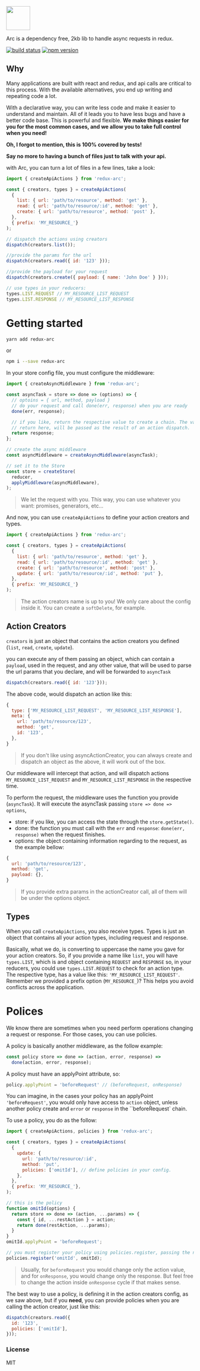<img src="https://github.com/viniciusdacal/redux-arc/blob/master/arc-64.png?raw=true" height="64" />

Arc is a dependency free, 2kb lib to handle async requests in redux.

[![build status](https://img.shields.io/travis/viniciusdacal/redux-arc/master.svg?style=flat-square)](https://travis-ci.org/viniciusdacal/redux-arc) [![npm version](https://img.shields.io/npm/v/redux-arc.svg?style=flat-square)](https://www.npmjs.com/package/redux-arc)

## Why
Many applications are built with react and redux, and api calls are critical to this process. With the available alternatives, you end up writing and repeating code a lot.

With a declarative way, you can write less code and make it easier to understand and maintain. All of it leads you to have less bugs and have a better code base. This is powerful and flexible. **We make things easier for you for the most common cases, and we allow you to take full control when you need!**

**Oh, I forgot to mention, this is 100% covered by tests!**

**Say no more to having a bunch of files just to talk with your api.**

with Arc, you can turn a lot of files in a few lines, take a look:

```js
import { createApiActions } from 'redux-arc';

const { creators, types } = createApiActions(
  {
    list: { url: 'path/to/resource', method: 'get' },
    read: { url: 'path/to/resource/:id', method: 'get' },
    create: { url: 'path/to/resource', method: 'post' },
  },
  { prefix: 'MY_RESOURCE_'}
);

// dispatch the actions using creators
dispatch(creators.list());

//provide the params for the url
dispatch(creators.read({ id: '123' }));

//provide the payload for your request
dispatch(creators.create({ payload: { name: 'John Doe' } }));

// use types in your reducers:
types.LIST.REQUEST // MY_RESOURCE_LIST_REQUEST
types.LIST.RESPONSE // MY_RESOURCE_LIST_RESPONSE

```

# Getting started
```bash
yarn add redux-arc
```
or
```bash
npm i --save redux-arc
```

In your store config file, you must configure the middleware:

```js
import { createAsyncMiddleware } from 'redux-arc';

const asyncTask = store => done => (options) => {
  // optoins = { url, method, payload }
  // do your request and call done(err, response) when you are ready
  done(err, response);

  // if you like, return the respective value to create a chain. The value you
  // return here, will be passed as the result of an action dispatch.
  return response;
};

// create the async middleware
const asyncMiddleware = createAsyncMiddleware(asyncTask);

// set it to the Store
const store = createStore(
  reducer,
  applyMiddleware(asyncMiddleware),
);
```

> We let the request with you. This way, you can use whatever you want: promises, generators, etc...

And now, you can use `createApiActions` to define your action creators and types.

```js
import { createApiActions } from 'redux-arc';

const { creators, types } = createApiActions(
  {
    list: { url: 'path/to/resource', method: 'get' },
    read: { url: 'path/to/resource/:id', method: 'get' },
    create: { url: 'path/to/resource', method: 'post' },
    update: { url: 'path/to/resource/:id', method: 'put' },
  },
  { prefix: 'MY_RESOURCE_'}
);
```
> The action creators name is up to you! We only care about the config inside it. You can create a `softDelete`, for example.

## Action Creators
`creators` is just an object that contains the action creators you defined (`list`, `read`, `create`, `update`).


you can execute any of them passing an object, which can contain a `payload`, used in the request, and any other value, that will be used to parse the url params that you declare, and will be forwarded to `asyncTask`

```js
dispatch(creators.read({ id: '123'}));
```

The above code, would dispatch an action like this:
```js
{
  type: ['MY_RESOURCE_LIST_REQUEST', 'MY_RESOURCE_LIST_RESPONSE'],
  meta: {
    url: 'path/to/resource/123',
    method: 'get',
    id: '123',
  },
}
```

> If you don't like using asyncActionCreator, you can always create and dispatch an object as the above, it will work out of the box.

Our middleware will intercept that action, and will dispatch actions
`MY_RESOURCE_LIST_REQUEST` and `MY_RESOURCE_LIST_RESPONSE` in the respective time.

To perform the request, the middleware uses the function you provide (`asyncTask`). It will execute the asyncTask passing `store => done => options`,
  - store: if you like, you can access the state through the `store.getState()`.
  - done: the function you must call with the `err` and `response`:  `done(err, response)` when the request finishes.
  - options: the object containing information regarding to the request, as the example bellow:

```js
{
  url: 'path/to/resource/123',
  method: 'get',
  payload: {},
}
```

> If you provide extra params in the actionCreator call, all of them will be under the options object.

## Types
When you call `createApiActions`, you also receive types. Types is just an object that contains all your action types, including request and response.

Basically, what we do, is converting to uppercase the name you gave for your action creators. So, if you provide a name like `list`, you will have
`types.LIST`, which is and object containing `REQUEST` and `RESPONSE`
so, in your reducers, you could use `types.LIST.REQUEST` to check for an action type. The respective type, has a value like this:
`'MY_RESOURCE_LIST_REQUEST'`. Remember we provided a prefix option (`MY_RESOURCE_`)? This helps you avoid conflicts across the application.

# Polices
We know there are sometimes when you need perform operations changing a request or response. For those cases, you can use policies.

A policy is basically another middleware, as the follow example:

```js
const policy store => done => (action, error, response) =>
  done(action, error, response);
```

A policy must have an applyPoint attribute, so:

```js
policy.applyPoint = 'beforeRequest' // (beforeRequest, onResponse)
```

You can imagine, in the cases your policy has an applyPoint `'beforeRequest'`, you would only have access to  `action` object, unless another policy create and  `error` or `response` in the ``beforeRequest` chain.

To use a policy, you do as the follow:

```js
import { createApiActions, policies } from 'redux-arc';

const { creators, types } = createApiActions(
  {
    update: {
      url: 'path/to/resource/:id',
      method: 'put',
      policies: ['omitId'], // define policies in your config.
    },
  },
  { prefix: 'MY_RESOURCE_'},
);

// this is the policy
function omitId(options) {
  return store => done => (action, ...params) => {
    const { id, ...restAction } = action;
    return done(restAction, ...params);
  }
}
omitId.applyPoint = 'beforeRequest';

// you must register your policy using policies.register, passing the name and the policy.
policies.register('omitId', omitId);

```

> Usually, for `beforeRequest` you would change only the action value, and for `onResponse`, you would change only the response. But feel free to change the action inside  `onResponse` cycle if that makes sense.


The best way to use a policy, is defining it in the action creators config, as we saw above, but if you **need**, you can provide policies when you are calling the action creator, just like this:

```js
dispatch(creators.read({
  id: '123',
  policies: ['omitId'],
}));
```


### License
MIT
